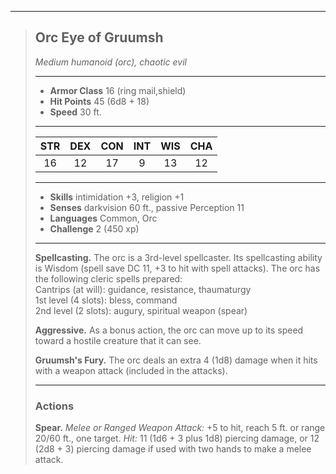 ***
> ## Orc Eye of Gruumsh
> *Medium humanoid (orc), chaotic evil*
> 
> ***
> 
> - **Armor Class** 16 (ring mail,shield)
> - **Hit Points** 45 (6d8 + 18)
> - **Speed** 30 ft.
> 
> ***
> 
> |STR|DEX|CON|INT|WIS|CHA|
> |:---:|:---:|:---:|:---:|:---:|:---:|
> |16|12|17|9|13|12|
> 
> ***
> 
> - **Skills** intimidation +3, religion +1
> - **Senses** darkvision 60 ft., passive Perception 11
> - **Languages** Common, Orc
> - **Challenge** 2 (450 xp)
> 
> ***
> 
> **Spellcasting.** The orc is a 3rd-level spellcaster. Its spellcasting ability is Wisdom (spell save DC 11, +3 to hit with spell attacks). The orc has the following cleric spells prepared:  
> Cantrips (at will): guidance, resistance, thaumaturgy  
> 1st level (4 slots): bless, command  
> 2nd level (2 slots): augury, spiritual weapon (spear)
> 
> **Aggressive.** As a bonus action, the orc can move up to its speed toward a hostile creature that it can see.
> 
> **Gruumsh's Fury.** The orc deals an extra 4 (1d8) damage when it hits with a weapon attack (included in the attacks).
> 
> ***
> 
> ### Actions
> **Spear.** *Melee or Ranged Weapon Attack:* +5 to hit, reach 5 ft. or range 20/60 ft., one target. *Hit:* 11 (1d6 + 3 plus 1d8) piercing damage, or 12 (2d8 + 3) piercing damage if used with two hands to make a melee attack.